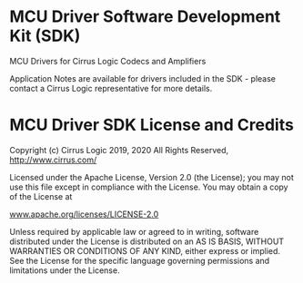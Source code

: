 # MCU Driver Software Development Kit (SDK)
MCU Drivers for Cirrus Logic Codecs and Amplifiers

Application Notes are available for drivers included in the SDK - please contact a Cirrus Logic representative for more details.

# MCU Driver SDK License and Credits
Copyright (c) Cirrus Logic 2019, 2020 All Rights Reserved, http://www.cirrus.com/

Licensed under the Apache License, Version 2.0 (the License); you may
not use this file except in compliance with the License.
You may obtain a copy of the License at

www.apache.org/licenses/LICENSE-2.0

Unless required by applicable law or agreed to in writing, software
distributed under the License is distributed on an AS IS BASIS, WITHOUT
WARRANTIES OR CONDITIONS OF ANY KIND, either express or implied.
See the License for the specific language governing permissions and
limitations under the License.
